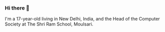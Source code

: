 ### Hi there 👋

I'm a 17-year-old living in New Delhi, India, and the Head of the Computer Society at The Shri Ram School, Moulsari. 
